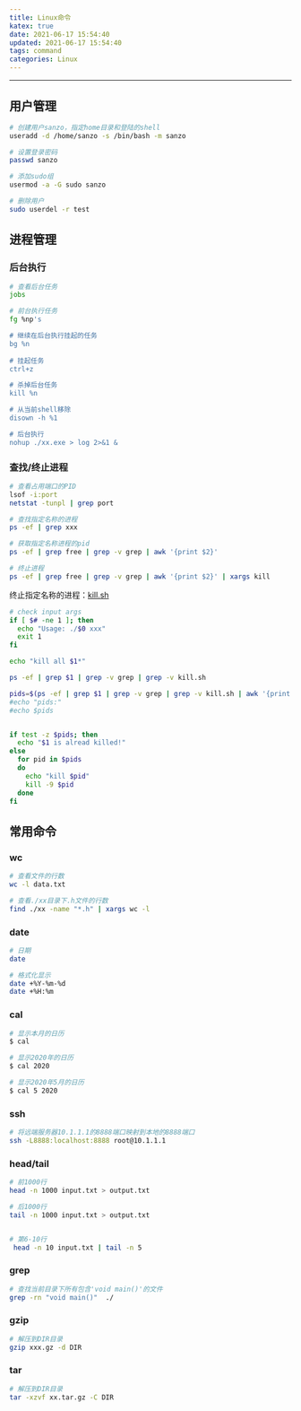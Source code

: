 ```yaml
---
title: Linux命令
katex: true
date: 2021-06-17 15:54:40
updated: 2021-06-17 15:54:40
tags: command
categories: Linux
---
```




<!-- more -->

---

## 用户管理

```bash
# 创建用户sanzo，指定home目录和登陆的shell
useradd -d /home/sanzo -s /bin/bash -m sanzo

# 设置登录密码
passwd sanzo

# 添加sudo组
usermod -a -G sudo sanzo

# 删除用户
sudo userdel -r test
```



## 进程管理

### 后台执行

```bash
# 查看后台任务
jobs

# 前台执行任务
fg %np's

# 继续在后台执行挂起的任务
bg %n
 
# 挂起任务
ctrl+z

# 杀掉后台任务
kill %n

# 从当前shell移除
disown -h %1

# 后台执行
nohup ./xx.exe > log 2>&1 &
```



### 查找/终止进程

```bash
# 查看占用端口的PID
lsof -i:port
netstat -tunpl | grep port

# 查找指定名称的进程
ps -ef | grep xxx

# 获取指定名称进程的pid
ps -ef | grep free | grep -v grep | awk '{print $2}'

# 终止进程
ps -ef | grep free | grep -v grep | awk '{print $2}' | xargs kill
```

终止指定名称的进程：[kill.sh](https://github.com/Sanzo00/files/blob/master/shell/kill.sh)

```bash
# check input args
if [ $# -ne 1 ]; then
  echo "Usage: ./$0 xxx"
  exit 1
fi

echo "kill all $1*"

ps -ef | grep $1 | grep -v grep | grep -v kill.sh

pids=$(ps -ef | grep $1 | grep -v grep | grep -v kill.sh | awk '{print $2}')
#echo "pids:"
#echo $pids


if test -z $pids; then
  echo "$1 is alread killed!"
else
  for pid in $pids
  do
    echo "kill $pid"
    kill -9 $pid
  done
fi
```



## 常用命令

### wc

```bash
# 查看文件的行数
wc -l data.txt

# 查看./xx目录下.h文件的行数
find ./xx -name "*.h" | xargs wc -l
```



### date

  ```bash
# 日期
date

# 格式化显示
date +%Y-%m-%d
date +%H:%m
  ```

### cal

  ```bash
# 显示本月的日历
$ cal

# 显示2020年的日历
$ cal 2020

# 显示2020年5月的日历
$ cal 5 2020
  ```



### ssh

```bash
# 将远端服务器10.1.1.1的8888端口映射到本地的8888端口
ssh -L8888:localhost:8888 root@10.1.1.1
```



### head/tail

```bash
# 前1000行
head -n 1000 input.txt > output.txt

# 后1000行
tail -n 1000 input.txt > output.txt


# 第6-10行
 head -n 10 input.txt | tail -n 5
```



### grep

```bash
# 查找当前目录下所有包含'void main()'的文件
grep -rn "void main()"  ./
```



### gzip

```bash
# 解压到DIR目录
gzip xxx.gz -d DIR
```



### tar

```bash
# 解压到DIR目录
tar -xzvf xx.tar.gz -C DIR
```

<!-- Q.E.D. -->